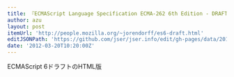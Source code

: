 ```yaml
---
title: 『ECMAScript Language Specification ECMA-262 6th Edition - DRAFT』
author: azu
layout: post
itemUrl: 'http://people.mozilla.org/~jorendorff/es6-draft.html'
editJSONPath: 'https://github.com/jser/jser.info/edit/gh-pages/data/2012/03/index.json'
date: '2012-03-20T10:20:00Z'
---
```

ECMAScript 6ドラフトのHTML版
